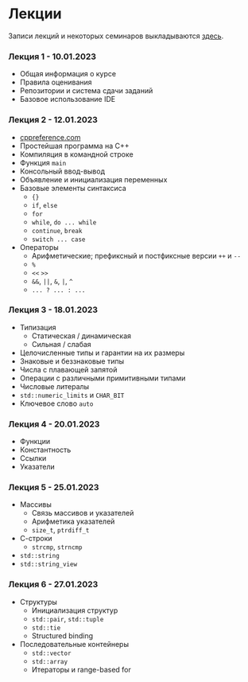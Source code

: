 # Лекции

Записи лекций и некоторых семинаров выкладываются [здесь](https://disk.yandex.ru/d/h72l_exXUDC-Vw).

### Лекция 1 - 10.01.2023

- Общая информация о курсе
- Правила оценивания
- Репозитории и система сдачи заданий
- Базовое использование IDE

### Лекция 2 - 12.01.2023

- [cppreference.com](https://cppreference.com)
- Простейшая программа на C++
- Компиляция в командной строке
- Функция `main`
- Консольный ввод-вывод
- Объявление и инициализация переменных
- Базовые элементы синтаксиса
  - `{}`
  - `if`, `else`
  - `for`
  - `while`, `do ... while`
  - `continue`, `break`
  - `switch ... case`
- Операторы
    - Арифметические; префиксный и постфиксные версии `++` и `--`
    - `%`
    - `<<` `>>`
    - `&&`, `||`, `&`, `|`, `^`
    - `... ? ... : ...`

### Лекция 3 - 18.01.2023

- Типизация
  - Статическая / динамическая
  - Сильная / слабая
- Целочисленные типы и гарантии на их размеры
- Знаковые и беззнаковые типы
- Числа с плавающей запятой
- Операции с различными примитивными типами
- Числовые литералы
- `std::numeric_limits` и `CHAR_BIT`
- Ключевое слово `auto`

### Лекция 4 - 20.01.2023

- Функции
- Константность
- Ссылки
- Указатели

### Лекция 5 - 25.01.2023

- Массивы
  - Связь массивов и указателей
  - Арифметика указателей
  - `size_t`, `ptrdiff_t`
- С-строки
  - `strcmp`, `strncmp`
- `std::string`
- `std::string_view`

### Лекция 6 - 27.01.2023

- Структуры
  - Инициализация структур
  - `std::pair`, `std::tuple`
  - `std::tie`
  - Structured binding
- Последовательные контейнеры
  - `std::vector`
  - `std::array`
  - Итераторы и range-based for
